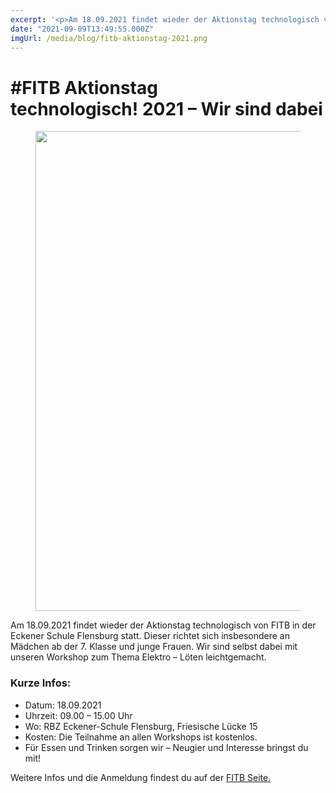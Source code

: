 ```yaml
---
excerpt: '<p>Am 18.09.2021 findet wieder der Aktionstag technologisch von FITB in der Eckener Schule Flensburg statt. Dieser richtet sich insbesondere an Mädchen ab der 7. Klasse und junge Frauen. Wir sind <a href="https://chaostreff-flensburg.de/2021/fitb-aktionstags-technologisch-2021-wir-sind-dabei/" class="more-link">[&hellip;]</a></p>'
date: "2021-09-09T13:49:55.000Z"
imgUrl: /media/blog/fitb-aktionstag-2021.png
---
```

# #FITB Aktionstag technologisch! 2021 &#8211; Wir sind dabei


<figure class="wp-block-image size-large is-resized"><img decoding="async" loading="lazy" src="/media/blog/uploads/fitb-aktionstag-2021-1024x1024.png" alt="" class="wp-image-1566" width="768" height="768" srcset="https://chaostreff-flensburg.de/wp-content/uploads/2021/09/fitb-aktionstag-2021-1024x1024.png 1024w, https://chaostreff-flensburg.de/wp-content/uploads/2021/09/fitb-aktionstag-2021-300x300.png 300w, https://chaostreff-flensburg.de/wp-content/uploads/2021/09/fitb-aktionstag-2021-150x150.png 150w, https://chaostreff-flensburg.de/wp-content/uploads/2021/09/fitb-aktionstag-2021-768x768.png 768w, https://chaostreff-flensburg.de/wp-content/uploads/2021/09/fitb-aktionstag-2021-500x500.png 500w, https://chaostreff-flensburg.de/wp-content/uploads/2021/09/fitb-aktionstag-2021.png 1080w" sizes="(max-width: 768px) 100vw, 768px" /></figure>



<p>Am 18.09.2021 findet wieder der Aktionstag technologisch von FITB in der Eckener Schule Flensburg statt. Dieser richtet sich insbesondere an Mädchen ab der 7. Klasse und junge Frauen. Wir sind selbst dabei mit unseren Workshop zum Thema Elektro &#8211; Löten leichtgemacht.</p>



<h3>Kurze Infos:</h3>



<ul><li>Datum: 18.09.2021</li><li>Uhrzeit: 09.00 – 15.00 Uhr</li><li>Wo: RBZ Eckener-Schule Flensburg, Friesische Lücke 15</li><li>Kosten: Die Teilnahme an allen Workshops ist kostenlos.</li><li>Für Essen und Trinken sorgen wir &#8211; Neugier und Interesse bringst du mit!</li></ul>



<p>Weitere Infos und die Anmeldung findest du auf der <a href="https://fitb.esfl.de/termin-details/aktionstag-technologisch.html">FITB Seite.</a></p>

